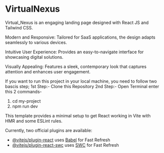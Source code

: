 # VirtualNexus

Virtual_Nexus is an engaging landing page designed with React JS and Tailwind CSS.

Modern and Responsive: Tailored for SaaS applications, the design adapts seamlessly to various devices.

Intuitive User Experience: Provides an easy-to-navigate interface for showcasing digital solutions.

Visually Appealing: Features a sleek, contemporary look that captures attention and enhances user engagement.

If you want to run this project in your local machine, you need to follow two bascis step; 
1st Step:- Clone this Repository
2nd Step:- Open Terminal enter this 2 commands- 
1) cd my-project
2) npm run dev


This template provides a minimal setup to get React working in Vite with HMR and some ESLint rules.

Currently, two official plugins are available:

- [@vitejs/plugin-react](https://github.com/vitejs/vite-plugin-react/blob/main/packages/plugin-react/README.md) uses [Babel](https://babeljs.io/) for Fast Refresh
- [@vitejs/plugin-react-swc](https://github.com/vitejs/vite-plugin-react-swc) uses [SWC](https://swc.rs/) for Fast Refresh
